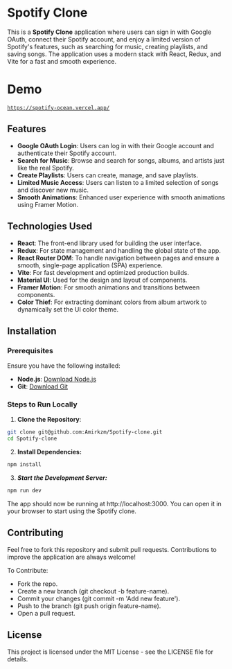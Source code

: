 # Spotify Clone

This is a **Spotify Clone** application where users can sign in with Google OAuth, connect their Spotify account, and enjoy a limited version of Spotify's features, such as searching for music, creating playlists, and saving songs. The application uses a modern stack with React, Redux, and Vite for a fast and smooth experience.

# Demo
<code>https://spotify-ocean.vercel.app/</code>
## Features

- **Google OAuth Login**: Users can log in with their Google account and authenticate their Spotify account.
- **Search for Music**: Browse and search for songs, albums, and artists just like the real Spotify.
- **Create Playlists**: Users can create, manage, and save playlists.
- **Limited Music Access**: Users can listen to a limited selection of songs and discover new music.
- **Smooth Animations**: Enhanced user experience with smooth animations using Framer Motion.

## Technologies Used

- **React**: The front-end library used for building the user interface.
- **Redux**: For state management and handling the global state of the app.
- **React Router DOM**: To handle navigation between pages and ensure a smooth, single-page application (SPA) experience.
- **Vite**: For fast development and optimized production builds.
- **Material UI**: Used for the design and layout of components.
- **Framer Motion**: For smooth animations and transitions between components.
- **Color Thief**: For extracting dominant colors from album artwork to dynamically set the UI color theme.

## Installation

### Prerequisites
Ensure you have the following installed:

- **Node.js**: [Download Node.js](https://nodejs.org/en/download/)
- **Git**: [Download Git](https://git-scm.com/downloads)

### Steps to Run Locally

1. **Clone the Repository**:

```bash
git clone git@github.com:Amirkzm/Spotify-clone.git
cd Spotify-clone
```
2. **Install Dependencies:**
  ```bash
  npm install
  ```
3. ***Start the Development Server:***
  ```bash
  npm run dev
  ```

The app should now be running at http://localhost:3000. You can open it in your browser to start using the Spotify clone.

## Contributing

Feel free to fork this repository and submit pull requests. Contributions to improve the application are always welcome!

To Contribute:

- Fork the repo.
- Create a new branch (git checkout -b feature-name).
- Commit your changes (git commit -m 'Add new feature').
- Push to the branch (git push origin feature-name).
- Open a pull request.

## License
This project is licensed under the MIT License - see the LICENSE file for details.
